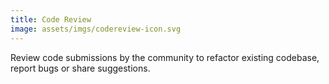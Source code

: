 ```yaml
---
title: Code Review
image: assets/imgs/codereview-icon.svg
---
```

Review code submissions by the community to refactor existing codebase, report bugs or share suggestions. 
